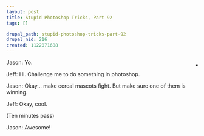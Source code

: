 ```yaml
--- 
layout: post
title: Stupid Photoshop Tricks, Part 92
tags: []

drupal_path: stupid-photoshop-tricks-part-92
drupal_nid: 216
created: 1122071688
---
```

<div style="float: right; margin-left: 10px; margin-bottom: 10px;">

 <a href="http://www.flickr.com/photos/jeffeaton/27803186/" title="photo sharing"><img src="http://photos22.flickr.com/27803186_01ac0dcc4b_m.jpg" alt="" style="border: solid 2px #000000;" /></a>

</span>

</div>

Jason: Yo.<br />

Jeff: Hi. Challenge me to do something in photoshop.<br />

Jason: Okay... make cereal mascots fight. But make sure one of them is winning.<br />

Jeff: Okay, cool.<br />

(Ten minutes pass)<br />

Jason: Awesome!

<br clear="all" />

